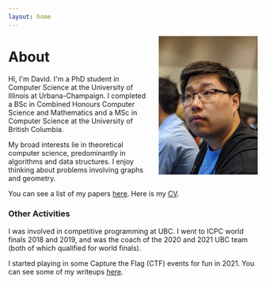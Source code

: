 ```yaml
---
layout: home
---
```



<img src="/assets/images/david.jpg" width="200" align="right" style="padding-left: 20px; padding-bottom: 20px;">

# About 

Hi, I'm David. 
I'm a PhD student in Computer Science at the University of Illinois at Urbana-Champaign.
I completed a BSc in Combined Honours Computer Science and Mathematics and a
MSc in Computer Science at the University of British Columbia. 

My broad interests lie in theoretical computer science, predominantly in algorithms and data structures. I enjoy thinking about problems involving graphs and geometry.  

You can see a list of my papers [here](/publications.html). Here is my [CV](/assets/DaWeiZheng_resume.pdf).

### Other Activities
I was involved in competitive programming at UBC. I went to ICPC world finals 2018 and 2019, and was the coach of the 2020 and 2021 UBC team (both of which qualified for world finals).

I started playing in some Capture the Flag (CTF) events for fun in 2021. You can see some of my writeups [here](/blog.html).
